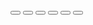 
<!--BOTONES --> 
<button class="btn btn-secondary"></button>  <!--boton gris --> 
<button class="btn btn-link"></button>  <!--boton tipo link --> 
<a class="btn btn-primary active"></a> <!--boton activo --> 
<button class="btn btn-outline-primary"></button>  <!--boton inverso con focus en el otro color --> 
<button class="btn btn-lg"></button>  <!--boton mas grande  --> 
<button class="btn btn-sm"></button>  <!--boton mas pequeño --> 
<button class="btn btn-block"></button>  <!--ocupa el 100% posible del ancho --> 